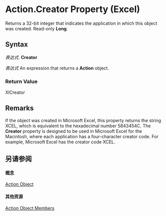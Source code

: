 
# Action.Creator Property (Excel)

Returns a 32-bit integer that indicates the application in which this object was created. Read-only  **Long**.


## Syntax

 _表达式_. **Creator**

 _表达式_ An expression that returns a **Action** object.


### Return Value

XlCreator


## Remarks

If the object was created in Microsoft Excel, this property returns the string XCEL, which is equivalent to the hexadecimal number 5843454C. The  **Creator** property is designed to be used in Microsoft Excel for the Macintosh, where each application has a four-character creator code. For example, Microsoft Excel has the creator code XCEL.


## 另请参阅


#### 概念


[Action Object](8a54e4ed-8392-e198-66df-987f94841968.md)
#### 其他资源


[Action Object Members](http://msdn.microsoft.com/library/facec89c-9df7-e199-574b-78c86d91dd6e%28Office.15%29.aspx)